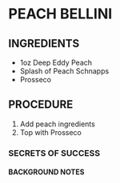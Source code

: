 # PEACH BELLINI

## INGREDIENTS
* 1oz Deep Eddy Peach
* Splash of Peach Schnapps
* Prosseco

## PROCEDURE
1. Add peach ingredients
2. Top with Prosseco

### SECRETS OF SUCCESS

#### BACKGROUND NOTES
